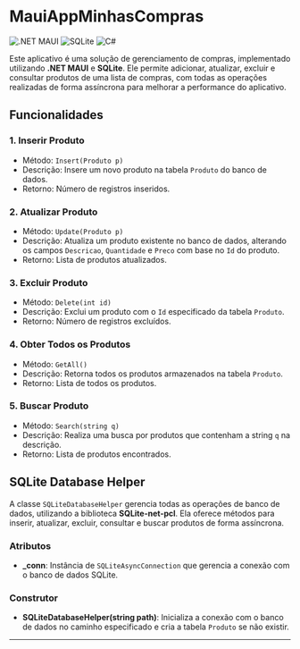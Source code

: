 # MauiAppMinhasCompras

![.NET MAUI](https://img.shields.io/badge/.NET%20MAUI-5C2D91?logo=.net&logoColor=white)
![SQLite](https://img.shields.io/badge/SQLite-003B57?logo=sqlite&logoColor=white)
![C#](https://img.shields.io/badge/C%23-239120?logo=csharp&logoColor=white)

Este aplicativo é uma solução de gerenciamento de compras, implementado utilizando **.NET MAUI** e **SQLite**. Ele permite adicionar, atualizar, excluir e consultar produtos de uma lista de compras, com todas as operações realizadas de forma assíncrona para melhorar a performance do aplicativo.

## Funcionalidades

### 1. **Inserir Produto**
   - Método: `Insert(Produto p)`
   - Descrição: Insere um novo produto na tabela `Produto` do banco de dados.
   - Retorno: Número de registros inseridos.

### 2. **Atualizar Produto**
   - Método: `Update(Produto p)`
   - Descrição: Atualiza um produto existente no banco de dados, alterando os campos `Descricao`, `Quantidade` e `Preco` com base no `Id` do produto.
   - Retorno: Lista de produtos atualizados.

### 3. **Excluir Produto**
   - Método: `Delete(int id)`
   - Descrição: Exclui um produto com o `Id` especificado da tabela `Produto`.
   - Retorno: Número de registros excluídos.

### 4. **Obter Todos os Produtos**
   - Método: `GetAll()`
   - Descrição: Retorna todos os produtos armazenados na tabela `Produto`.
   - Retorno: Lista de todos os produtos.

### 5. **Buscar Produto**
   - Método: `Search(string q)`
   - Descrição: Realiza uma busca por produtos que contenham a string `q` na descrição.
   - Retorno: Lista de produtos encontrados.

## SQLite Database Helper

A classe `SQLiteDatabaseHelper` gerencia todas as operações de banco de dados, utilizando a biblioteca **SQLite-net-pcl**. Ela oferece métodos para inserir, atualizar, excluir, consultar e buscar produtos de forma assíncrona.

### Atributos

- **_conn**: Instância de `SQLiteAsyncConnection` que gerencia a conexão com o banco de dados SQLite.

### Construtor

- **SQLiteDatabaseHelper(string path)**: Inicializa a conexão com o banco de dados no caminho especificado e cria a tabela `Produto` se não existir.

-------

